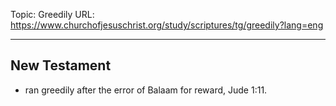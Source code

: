 Topic: Greedily
URL: https://www.churchofjesuschrist.org/study/scriptures/tg/greedily?lang=eng

---

## New Testament

- ran greedily after the error of Balaam for reward, Jude 1:11.

